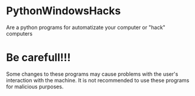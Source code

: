 # PythonWindowsHacks
Are a python programs for automatizate your computer or "hack" computers
# Be carefull!!!
Some changes to these programs may cause problems with the user's interaction with the machine.
It is not recommended to use these programs for malicious purposes.
